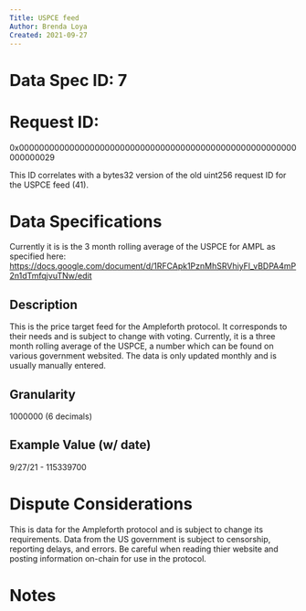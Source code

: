 ```yaml
---
Title: USPCE feed
Author: Brenda Loya
Created: 2021-09-27
---
```

# Data Spec ID: 7
# Request ID: 

0x0000000000000000000000000000000000000000000000000000000000000029

This ID correlates with a bytes32 version of the old uint256 request ID for the USPCE feed (41).


# Data Specifications

Currently it is is the 3 month rolling average of the USPCE for AMPL as specified here: https://docs.google.com/document/d/1RFCApk1PznMhSRVhiyFl_vBDPA4mP2n1dTmfqjvuTNw/edit



## Description

This is the price target feed for the Ampleforth protocol. It corresponds to their needs and is subject to change with voting.  Currently, it is a three month rolling average of the USPCE, a number which can be found on various government websited.  The data is only updated monthly and is usually manually entered. 


## Granularity

1000000 (6 decimals)

## Example Value (w/ date)

9/27/21 - 115339700


# Dispute Considerations

This is data for the Ampleforth protocol and is subject to change its requirements.  Data from the US government is subject to censorship, reporting delays, and errors.  Be careful when reading thier website and posting information on-chain for use in the protocol. 


# Notes


